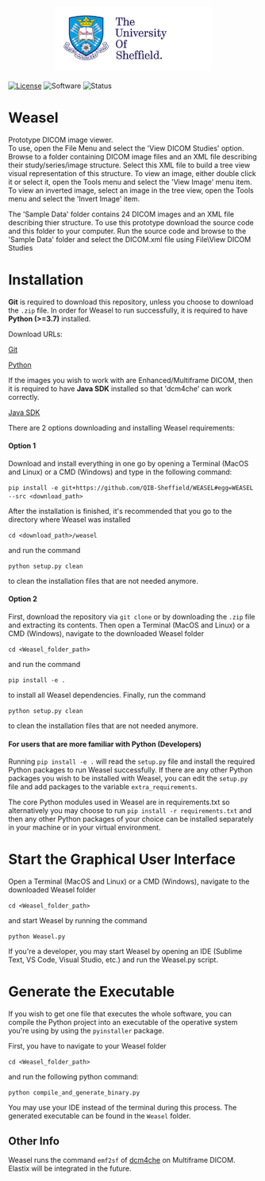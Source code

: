 <h2 align="center"><img src="Documents/images/uni-sheffield-logo.png" height="128"></h2>

[![License](https://img.shields.io/badge/License-Apache%202.0-blue.svg)](https://opensource.org/licenses/Apache-2.0)
![Software](https://img.shields.io/badge/Software-DICOM%20Viewer-green)
![Status](https://img.shields.io/badge/Status-Prototype-orange)

# Weasel

Prototype DICOM image viewer.  
To use, open the File Menu and select the 'View DICOM Studies' option. Browse to a folder containing DICOM image files and an XML file 
describing their study/series/image structure. Select this XML file to build a tree view visual representation of this structure. 
To view an image, either double click it or select it, open the Tools menu and select the 'View Image' menu item. 
To view an inverted image, select an image in the tree view, open the Tools menu and select the 'Invert Image' item.

The 'Sample Data' folder contains 24 DICOM images and an XML file describing thier structure. To use this prototype download the source code and this folder to your computer.  Run the source code and browse to the 'Sample Data' folder and select the DICOM.xml file using File\View DICOM Studies

# Installation

**Git** is required to download this repository, unless you choose to download the `.zip` file. In order for Weasel to run successfully, it is required to have **Python (>=3.7)** installed.

Download URLs:

[Git](https://git-scm.com/downloads)

[Python](https://www.python.org/downloads/)

If the images you wish to work with are Enhanced/Multiframe DICOM, then it is required to have **Java SDK** installed so that 'dcm4che' can work correctly.

[Java SDK](https://www.oracle.com/java/technologies/downloads/)

There are 2 options downloading and installing Weasel requirements:

#### Option 1
Download and install everything in one go by opening a Terminal (MacOS and Linux) or a CMD (Windows) and type in the following command:

`pip install -e git+https://github.com/QIB-Sheffield/WEASEL#egg=WEASEL --src <download_path>`

After the installation is finished, it's recommended that you go to the directory where Weasel was installed

`cd <download_path>/weasel`

and run the command

`python setup.py clean` 

to clean the installation files that are not needed anymore.

#### Option 2
First, download the repository via `git clone` or by downloading the `.zip` file and extracting its contents.
Then open a Terminal (MacOS and Linux) or a CMD (Windows), navigate to the downloaded Weasel folder

`cd <Weasel_folder_path>`

and run the command 

`pip install -e .` 

to install all Weasel dependencies. Finally, run the command

`python setup.py clean` 

to clean the installation files that are not needed anymore.

#### For users that are more familiar with Python (Developers)
Running `pip install -e .` will read the `setup.py` file and install the required Python packages to run Weasel successfully. If there are any other Python packages you wish to be installed with Weasel, you can edit the `setup.py` file and add packages to the variable `extra_requirements`.

The core Python modules used in Weasel are in requirements.txt so alternatively you may choose to run `pip install -r requirements.txt` and then any other Python packages of your choice can be installed separately in your machine or in your virtual environment.

# Start the Graphical User Interface
Open a Terminal (MacOS and Linux) or a CMD (Windows), navigate to the downloaded Weasel folder

`cd <Weasel_folder_path>`

and start Weasel by running the command

`python Weasel.py`

If you're a developer, you may start Weasel by opening an IDE (Sublime Text, VS Code, Visual Studio, etc.) and run the Weasel.py script.

# Generate the Executable

If you wish to get one file that executes the whole software, you can compile the Python project into an executable of the operative system you're using by using the `pyinstaller` package.

First, you have to navigate to your Weasel folder

`cd <Weasel_folder_path>`

and run the following python command:

`python compile_and_generate_binary.py`

You may use your IDE instead of the terminal during this process. The generated executable can be found in the `Weasel` folder.

## Other Info

Weasel runs the command `emf2sf` of [dcm4che](https://www.dcm4che.org/) on Multiframe DICOM. Elastix will be integrated in the future.
